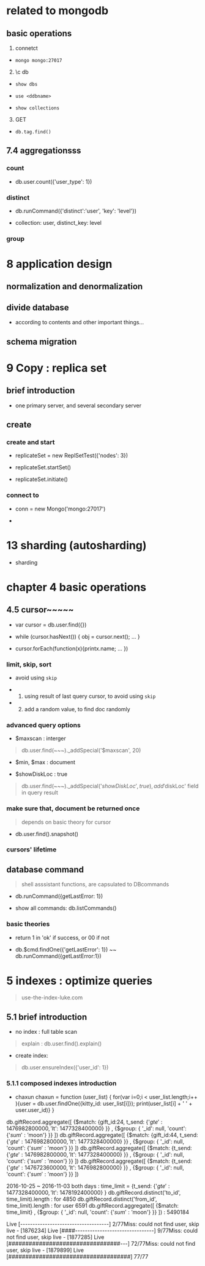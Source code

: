 # related to mongodb

## basic operations

1. connetct

* `mongo mongo:27017`

2. \c db

* `show dbs`

* `use <ddbname>`

* `show collections`

3. GET

* `db.tag.find()`

## 7.4 aggregationsss

### count

* db.user.count({'user_type': 1})

### distinct

* db.runCommand({'distinct':'user', 'key': 'level'})

* collection: user, distinct_key: level

### group

# 8 application design

## normalization and denormalization

## divide database 

* according to contents and other important things...

## schema migration

# 9 Copy : replica set

## brief introduction

* one primary server, and several secondary server

## create

### create and start

* replicateSet = new ReplSetTest({'nodes': 3})

* replicateSet.startSet()

* replicateSet.initiate()

### connect to

* conn = new Mongo('mongo:27017')

* 

# 13 sharding (autosharding)

* sharding

# chapter 4 basic operations

## 4.5 cursor~~~~~

* var cursor = db.user.find({})

* while (cursor.hasNext()) { obj = cursor.next(); ... }

* cursor.forEach(function(x){printx.name; ... })

### limit, skip, sort

* avoid using `skip`

* 1. using result of last query cursor, to avoid using `skip`

* 2. add a random value, to find doc randomly

### advanced query options

* $maxscan : interger

> db.user.find(~~~)._addSpecial('$maxscan', 20)

* $min, $max : document

* $showDiskLoc : true

> db.user.find(~~~)._addSpecial('$showDiskLoc', true), add '$diskLoc' field in query result

### make sure that, document be returned once

> depends on basic theory for cursor

* db.user.find().snapshot()

### cursors' lifetime

## database command

> shell asssistant functions, are capsulated to DBcommands

* db.runCommand({getLastError: 1})

* show all commands: db.listCommands()

### basic theories

* return 1 in 'ok' if success, or 00 if not

* db.$cmd.findOne({'getLastError': 1})  ~~ db.runCommand({getLastError:1})

# 5 indexes : optimize queries

> use-the-index-luke.com

## 5.1 brief introduction


* no index : full table scan

> explain : db.user.find().explain()

* create index:

> db.user.ensureIndex({'user_id': 1})

### 5.1.1 composed indexes introduction

* chaxun
chaxun = function (user_list) { for(var i=0;i < user_list.length;i++ ){user = db.user.findOne({kitty_id: user_list[i]}); print(user_list[i] + ' ' + user.user_id)} }

db.giftRecord.aggregate([ {$match: {gift_id:24, t_send: {'$gte': 1476982800000, '$lt': 1477328400000} }} , {$group: { '_id': null, 'count': {'$sum': '$moon'} }} ])
db.giftRecord.aggregate([ {$match: {gift_id:44, t_send: {'$gte': 1476982800000, '$lt': 1477328400000} }} , {$group: { '_id': null, 'count': {'$sum': '$moon'} }} ])
db.giftRecord.aggregate([ {$match: {t_send: {'$gte': 1476982800000, '$lt': 1477328400000} }} , {$group: { '_id': null, 'count': {'$sum': '$moon'} }} ])
db.giftRecord.aggregate([ {$match: {t_send: {'$gte': 1476723600000, '$lt': 1476982800000} }} , {$group: { '_id': null, 'count': {'$sum': '$moon'} }} ])

2016-10-25 ~ 2016-11-03 both days : 
time_limit = {t_send: {'$gte': 1477328400000, '$lt': 1478192400000} }
db.giftRecord.distinct('to_id',  time_limit).length : for 4850
db.giftRecord.distinct('from_id', time_limit).length : for user 6591
db.giftRecord.aggregate([ {$match: time_limit} , {$group: { '_id': null, 'count': {'$sum': '$moon'} }} ])  : 5490184


Live  [------------------------------------]  2/77Miss: could not find user, skip live - [1876234]
Live  [####--------------------------------]  9/77Miss: could not find user, skip live - [1877285]
Live  [#################################---]  72/77Miss: could not find user, skip live - [1879899]
Live  [####################################]  77/77
